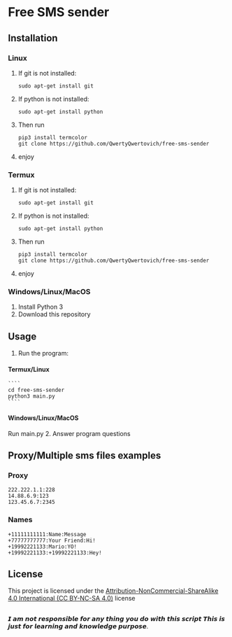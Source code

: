 # Free SMS sender
## Installation
### Linux
1. If git is not installed:
    ````
    sudo apt-get install git
    ````
2. If python is not installed:
    ````
    sudo apt-get install python
    ````
3. Then run
    ````
    pip3 install termcolor
    git clone https://github.com/QwertyQwertovich/free-sms-sender
    ````
4. enjoy
### Termux
1. If git is not installed:
    ````
    sudo apt-get install git
    ````
2. If python is not installed:
    ````
    sudo apt-get install python
    ````
3. Then run
    ````
    pip3 install termcolor
    git clone https://github.com/QwertyQwertovich/free-sms-sender
    ````
4. enjoy
### Windows/Linux/MacOS
1. Install Python 3
2. Download this repository

## Usage
1. Run the program:
#### Termux/Linux
    ````
    cd free-sms-sender
    python3 main.py
    ````
#### Windows/Linux/MacOS
Run main.py
2. Answer program questions
## Proxy/Multiple sms files examples
### Proxy
    222.222.1.1:228
    14.88.6.9:123
    123.45.6.7:2345
### Names
    +11111111111:Name:Message
    +77777777777:Your Friend:Hi!
    +19992221133:Mario:YO!
    +19992221133:+19992221133:Hey!
## License
This project is licensed under the [Attribution-NonCommercial-ShareAlike 4.0 International (CC BY-NC-SA 4.0)](https://github.com/QwertyQwertovich/free-sms-sender/blob/master/LICENSE) license
##
𝙄 𝙖𝙢 𝙣𝙤𝙩 𝙧𝙚𝙨𝙥𝙤𝙣𝙨𝙞𝙗𝙡𝙚 𝙛𝙤𝙧 𝙖𝙣𝙮 𝙩𝙝𝙞𝙣𝙜 𝙮𝙤𝙪 𝙙𝙤 𝙬𝙞𝙩𝙝 𝙩𝙝𝙞𝙨 𝙨𝙘𝙧𝙞𝙥𝙩 𝙏𝙝𝙞𝙨 𝙞𝙨 𝙟𝙪𝙨𝙩 𝙛𝙤𝙧 𝙡𝙚𝙖𝙧𝙣𝙞𝙣𝙜 𝙖𝙣𝙙 𝙠𝙣𝙤𝙬𝙡𝙚𝙙𝙜𝙚 𝙥𝙪𝙧𝙥𝙤𝙨𝙚.
##
